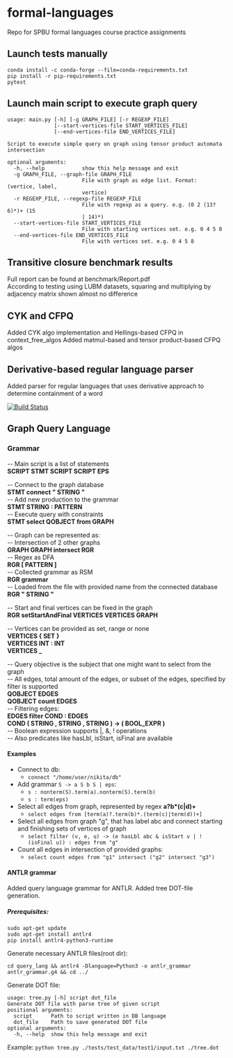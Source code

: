 # formal-languages
Repo for SPBU formal languages course practice assignments
## Launch tests manually  
```
conda install -c conda-forge --file=conda-requirements.txt
pip install -r pip-requirements.txt  
pytest
```
## Launch main script to execute graph query
```
usage: main.py [-h] [-g GRAPH_FILE] [-r REGEXP_FILE]
               [--start-vertices-file START_VERTICES_FILE]
               [--end-vertices-file END_VERTICES_FILE]

Script to execute simple query on graph using tensor product automata
intersection

optional arguments:
  -h, --help            show this help message and exit
  -g GRAPH_FILE, --graph-file GRAPH_FILE
                        File with graph as edge list. Format: (vertice, label,
                        vertice)
  -r REGEXP_FILE, --regexp-file REGEXP_FILE
                        File with regexp as a query. e.g. (0 2 (13? 6)*)+ (15
                        | 14)*)
  --start-vertices-file START_VERTICES_FILE
                        File with starting vertices set. e.g. 0 4 5 8
  --end-vertices-file END_VERTICES_FILE
                        File with vertices set. e.g. 0 4 5 8
```
## Transitive closure benchmark results
Full report can be found at benchmark/Report.pdf  
According to testing using LUBM datasets, squaring and multiplying by adjacency matrix shown almost no difference

## CYK and CFPQ  
Added CYK algo implementation and Hellings-based CFPQ in context_free_algos
Added matmul-based and tensor product-based CFPQ algos

## Derivative-based regular language parser
Added parser for regular languages that uses derivative approach to determine containment of a word

[![Build Status](https://travis-ci.com/nikitavlaev/formal-languages.svg?branch=task01)](https://travis-ci.com/nikitavlaev/formal-languages)

## Graph Query Language
### Grammar
-- Main script is a list of statements  
<b>SCRIPT STMT SCRIPT
SCRIPT EPS</b>  

-- Connect to the graph database  
<b>STMT connect " STRING "</b>  
-- Add new production to the grammar  
<b>STMT STRING : PATTERN</b>  
-- Execute query with constraints  
<b>STMT select QOBJECT from GRAPH</b>  

-- Graph can be represented as:  
-- Intersection of 2 other graphs  
<b>GRAPH GRAPH intersect RGR</b>  
-- Regex as DFA  
<b>RGR [ PATTERN ]</b>  
-- Collected grammar as RSM  
<b>RGR grammar</b>  
-- Loaded from the file with provided name from the connected database  
<b>RGR " STRING "</b>  

-- Start and final vertices can be fixed in the graph  
<b>RGR setStartAndFinal VERTICES VERTICES GRAPH</b>  

-- Vertices can be provided as set, range or none  
<b>VERTICES { SET }</b>  
<b>VERTICES INT : INT</b>  
<b>VERTICES _</b>  

-- Query objective is the subject that one might want to select from the graph  
-- All edges, total amount of the edges, or subset of the edges, specified by filter is supported  
<b>QOBJECT EDGES</b>  
<b>QOBJECT count EDGES</b>  
-- Filtering edges:  
<b>EDGES filter COND : EDGES</b>  
<b>COND ( STRING , STRING , STRING ) -> ( BOOL_EXPR )</b>  
-- Boolean expression supports |, &, ! operations    
-- Also predicates like hasLbl, isStart, isFinal are available  

#### Examples 

 - Connect to db:    
   - `connect "/home/user/nikita/db"`
 - Add grammar `S -> a S b S | eps`:
   - `s : nonterm(S).term(a).nonterm(S).term(b)`
   - `s : term(eps)`
 - Select all edges from graph, represented by regex <b>a?b*(c|d)+</b>
   - `select edges from [term(a)?.term(b)*.(term(c)|term(d))+]`
 - Select all edges from graph "g", that has label abc and connect starting and finishing sets of vertices of graph
   - `select filter (v, e, u) -> (e hasLbl abc & isStart v | !(isFinal u)) : edges from "g"`
 - Count all edges in intersection of provided graphs:
   - `select count edges from "g1" intersect ("g2" intersect "g3")`

#### ANTLR grammar 
Added query language grammar for ANTLR. Added tree DOT-file generation.

##### Prerequisites:
```
sudo apt-get update
sudo apt-get install antlr4
pip install antlr4-python3-runtime
```
Generate necessary ANTLR files(root dir):
```
cd query_lang && antlr4 -Dlanguage=Python3 -o antlr_grammar antlr_grammar.g4 && cd ../
```
Generate DOT file:

```
usage: tree.py [-h] script dot_file
Generate DOT file with parse tree of given script
positional arguments:
  script      Path to script written in DB language
  dot_file    Path to save generated DOT file
optional arguments:
  -h, --help  show this help message and exit
```

Example: `python tree.py ./tests/test_data/test1/input.txt ./tree.dot`